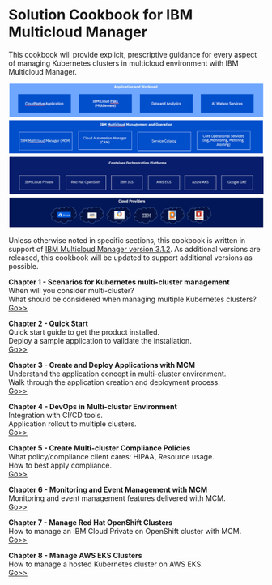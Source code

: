 # Solution Cookbook for IBM Multicloud Manager

This cookbook will provide explicit, prescriptive guidance for every aspect of managing Kubernetes clusters in multicloud environment with IBM Multicloud Manager.

![MCM Overview](images/mcm_overview.png?raw=true)

Unless otherwise noted in specific sections, this cookbook is written in support of [IBM Multicloud Manager version 3.1.2]().  As additional versions are released, this cookbook will be updated to support additional versions as possible.

**Chapter 1 - Scenarios for Kubernetes multi-cluster management**   
When will you consider multi-cluster?   
What should be considered when managing multiple Kubernetes clusters?   
[Go>>](mcm-multicloud-scenarios.md)

**Chapter 2 - Quick Start**   
Quick start guide to get the product installed.   
Deploy a sample application to validate the installation.   
[Go>>](mcm-quickstart.md)

**Chapter 3 - Create and Deploy Applications with MCM**   
Understand the application concept in multi-cluster environment.   
Walk through the application creation and deployment process.   
[Go>>](mcm-applications.md)

**Chapter 4 - DevOps in Multi-cluster Environment**   
Integration with CI/CD tools.   
Application rollout to multiple clusters.   
[Go>>](mcm-devops.md)

**Chapter 5 - Create Multi-cluster Compliance Policies**   
What policy/compliance client cares: HIPAA, Resource usage.   
How to best apply compliance.   
[Go>>](mcm-compliance.md)

**Chapter 6 - Monitoring and Event Management with MCM**   
Monitoring and event management features delivered with MCM.   
[Go>>](mcm-monitoring-event-management.md)   

**Chapter 7 - Manage Red Hat OpenShift Clusters**   
How to manage an IBM Cloud Private on OpenShift cluster with MCM.   
[Go>>](mcm-openshift.md)   

**Chapter 8 - Manage AWS EKS Clusters**   
How to manage a hosted Kubernetes cluster on AWS EKS.   
[Go>>](mcm-eks.md)
